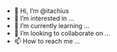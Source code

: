 - 👋 Hi, I’m @itachius
- 👀 I’m interested in ...
- 🌱 I’m currently learning ...
- 💞️ I’m looking to collaborate on ...
- 📫 How to reach me ...

<!---
itachius/itachius is a ✨ special ✨ repository because its `README.md` (this file) appears on your GitHub profile.
You can click the Preview link to take a look at your changes.
--->
